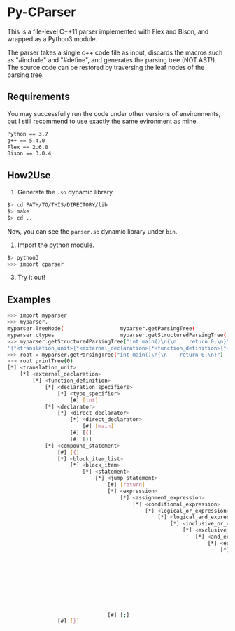 # Py-CParser

This is a file-level C++11 parser implemented with Flex and Bison, and wrapped as a Python3 module.

The parser takes a single c++ code file as input, discards the macros such as "#include" and "#define", and generates the parsing tree (NOT AST!). The source code can be restored by traversing the leaf nodes of the parsing tree.

## Requirements

You may successfully run the code under other versions of environments, but I still recommend to use exactly the same evironment as mine.

```sh
Python == 3.7
g++ == 5.4.0
Flex == 2.6.0
Bison == 3.0.4
```

## How2Use

1. Generate the `.so` dynamic library.

```sh
$> cd PATH/TO/THIS/DIRECTORY/lib
$> make
$> cd ..
```

Now, you can see the `parser.so` dynamic library under `bin`.

1. Import the python module.

```sh
$> python3
>>> import cparser
```

3. Try it out!

## Examples

```bash
>>> import myparser
>>> myparser.
myparser.TreeNode(                  myparser.getParsingTree(            myparser.io                         myparser.printParsingTree(
myparser.ctypes                     myparser.getStructuredParsingTree(  myparser.os                         myparser.sys
>>> myparser.getStructuredParsingTree("int main()\n{\n    return 0;\n}")
'{*<translation_unit>{*<external_declaration>{*<function_definition>{*<declaration_specifiers>{*<type_specifier>{#[int]}}}{*<declarator>{*<direct_declarator>{*<direct_declarator>{#[main]}}{#[(]}{#[)]}}}{*<compound_statement>{#[{]}{*<block_item_list>{*<block_item>{*<statement>{*<jump_statement>{#[return]}{*<expression>{*<assignment_expression>{*<conditional_expression>{*<logical_or_expression>{*<logical_and_expression>{*<inclusive_or_expression>{*<exclusive_or_expression>{*<and_expression>{*<equality_expression>{*<relational_expression>{*<shift_expression>{*<additive_expression>{*<multiplicative_expression>{*<cast_expression>{*<unary_expression>{*<postfix_expression>{*<primary_expression>{*<constant>{#[0]}}}}}}}}}}}}}}}}}}}{#[;]}}}}}{#[}]}}}}}'
>>> root = myparser.getParsingTree("int main()\n{\n    return 0;\n}")
>>> root.printTree(0)
[*] <translation_unit>
	[*] <external_declaration>
		[*] <function_definition>
			[*] <declaration_specifiers>
				[*] <type_specifier>
					[#] [int]
			[*] <declarator>
				[*] <direct_declarator>
					[*] <direct_declarator>
						[#] [main]
					[#] [(]
					[#] [)]
			[*] <compound_statement>
				[#] [{]
				[*] <block_item_list>
					[*] <block_item>
						[*] <statement>
							[*] <jump_statement>
								[#] [return]
								[*] <expression>
									[*] <assignment_expression>
										[*] <conditional_expression>
											[*] <logical_or_expression>
												[*] <logical_and_expression>
													[*] <inclusive_or_expression>
														[*] <exclusive_or_expression>
															[*] <and_expression>
																[*] <equality_expression>
																	[*] <relational_expression>
																		[*] <shift_expression>
																		 [*] <additive_expression>
																		 [*] <multiplicative_expression>
																		 [*] <cast_expression>
																		 [*] <unary_expression>
																		 [*] <postfix_expression>
																		 [*] <primary_expression>
																		 [*] <constant>
																		 [#] [0]
								[#] [;]
				[#] [}]
```